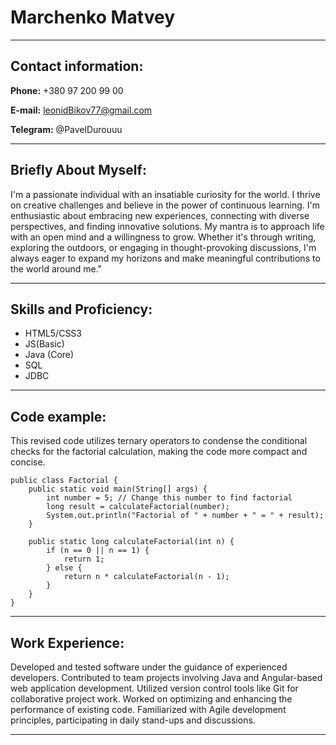 # Marchenko Matvey

***

## Contact information:

**Phone:** +380 97 200 99 00

**E-mail:** leonidBikov77@gmail.com

**Telegram:** @PavelDurouuu
***

## Briefly About Myself:

I'm a passionate individual with an insatiable curiosity for the world. I
thrive on creative challenges and believe in the power of continuous learning.
I'm enthusiastic about embracing new experiences,
connecting with diverse perspectives, and finding innovative solutions.
My mantra is to approach life with an open mind and a willingness to grow.
Whether it's through writing, exploring the outdoors, or engaging in thought-provoking discussions,
I'm always eager to expand my horizons and make meaningful contributions to the world around me."
***

## Skills and Proficiency:
* HTML5/CSS3
* JS(Basic)
* Java (Core)
* SQL
* JDBC

***
## Code example:

This revised code utilizes ternary operators to 
condense the conditional checks for the factorial calculation, 
making the code more compact and concise.
```
public class Factorial {
    public static void main(String[] args) {
        int number = 5; // Change this number to find factorial
        long result = calculateFactorial(number);
        System.out.println("Factorial of " + number + " = " + result);
    }

    public static long calculateFactorial(int n) {
        if (n == 0 || n == 1) {
            return 1;
        } else {
            return n * calculateFactorial(n - 1);
        }
    }
}
```
***
## Work Experience:

Developed and tested software under the guidance of experienced developers.
Contributed to team projects involving Java and Angular-based web application development.
Utilized version control tools like Git for collaborative project work.
Worked on optimizing and enhancing the performance of existing code.
Familiarized with Agile development principles, participating in daily stand-ups and discussions.
***
